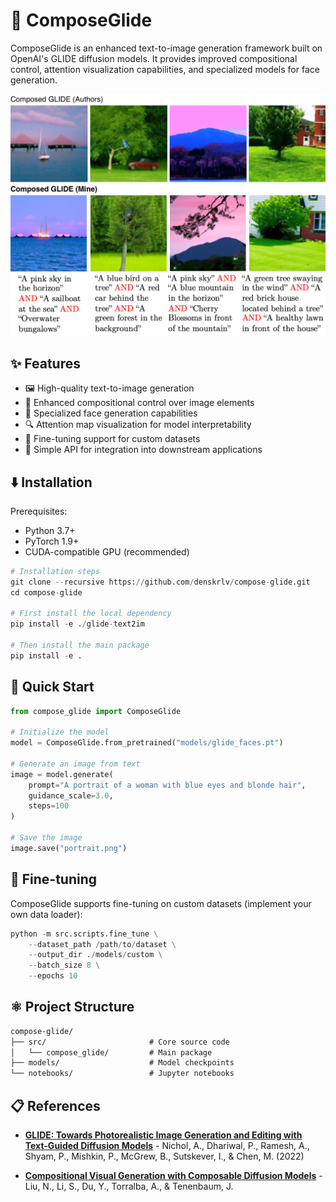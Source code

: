# 🎨 ComposeGlide
ComposeGlide is an enhanced text-to-image generation framework built on OpenAI's GLIDE diffusion models. It provides improved compositional control, attention visualization capabilities, and specialized models for face generation.

![ComposeGlide Example](images/thumbnail.png)

## ✨ Features

- 🖼️ High-quality text-to-image generation
- 🧩 Enhanced compositional control over image elements
- 👤 Specialized face generation capabilities
- 🔍 Attention map visualization for model interpretability
- 🔄 Fine-tuning support for custom datasets
- 🚀 Simple API for integration into downstream applications

## ⬇️ Installation

Prerequisites:

- Python 3.7+
- PyTorch 1.9+
- CUDA-compatible GPU (recommended)

```python
# Installation steps
git clone --recursive https://github.com/denskrlv/compose-glide.git
cd compose-glide

# First install the local dependency
pip install -e ./glide-text2im

# Then install the main package
pip install -e .
```

## 🚀 Quick Start

```python
from compose_glide import ComposeGlide

# Initialize the model
model = ComposeGlide.from_pretrained("models/glide_faces.pt")

# Generate an image from text
image = model.generate(
    prompt="A portrait of a woman with blue eyes and blonde hair", 
    guidance_scale=3.0,
    steps=100
)

# Save the image
image.save("portrait.png")
```

## 🦾 Fine-tuning

ComposeGlide supports fine-tuning on custom datasets (implement your own data loader):

```python
python -m src.scripts.fine_tune \
    --dataset_path /path/to/dataset \
    --output_dir ./models/custom \
    --batch_size 8 \
    --epochs 10
```

## ⚛️ Project Structure

```markdown
compose-glide/
├── src/                       # Core source code
│   └── compose_glide/         # Main package
├── models/                    # Model checkpoints
└── notebooks/                 # Jupyter notebooks
```

## 📋 References

- **[GLIDE: Towards Photorealistic Image Generation and Editing with Text-Guided Diffusion Models](https://arxiv.org/abs/2112.10741)** - Nichol, A., Dhariwal, P., Ramesh, A., Shyam, P., Mishkin, P., McGrew, B., Sutskever, I., & Chen, M. (2022)

- **[Compositional Visual Generation with Composable Diffusion Models](https://arxiv.org/abs/2206.01714)** - Liu, N., Li, S., Du, Y., Torralba, A., & Tenenbaum, J.
